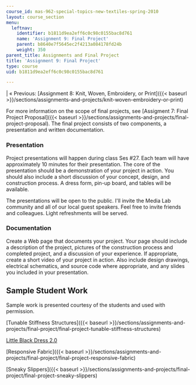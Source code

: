 ```yaml
---
course_id: mas-962-special-topics-new-textiles-spring-2010
layout: course_section
menu:
  leftnav:
    identifier: b1811d9ea2eff6c0c98c0155bac8d761
    name: 'Assignment 9: Final Project'
    parent: b8640e7f5645ec2f4213a084178fd24b
    weight: 350
parent_title: Assignments and Final Project
title: 'Assignment 9: Final Project'
type: course
uid: b1811d9ea2eff6c0c98c0155bac8d761

---
```


| « Previous: [Assignment 8: Knit, Woven, Embroidery, or Print]({{< baseurl >}}/sections/assignments-and-projects/knit-woven-embroidery-or-print) 

For more information on the scope of final projects, see [Assigment 7: Final Project Proposal]({{< baseurl >}}/sections/assignments-and-projects/final-project-proposal). The final project consists of two components, a presentation and written documentation.

### Presentation

Project presentations will happen during class Ses #27. Each team will have approximately 10 minutes for their presentation. The core of the presentation should be a demonstration of your project in action. You should also include a short discussion of your concept, design, and construction process. A dress form, pin-up board, and tables will be available.

The presentations will be open to the public. I'll invite the Media Lab community and all of our local guest speakers. Feel free to invite friends and colleagues. Light refreshments will be served.

### Documentation

Create a Web page that documents your project. Your page should include a description of the project, pictures of the construction process and completed project, and a discussion of your experience. If appropriate, create a short video of your project in action. Also include design drawings, electrical schematics, and source code where appropriate, and any slides you included in your presentation.

Sample Student Work
-------------------

Sample work is presented courtesy of the students and used with permission.

[Tunable Stiffness Structures]({{< baseurl >}}/sections/assignments-and-projects/final-project/final-project-tunable-stiffness-structures)

[Little Black Dress 2.0](/courses/media-arts-and-sciences/mas-962-special-topics-new-textiles-spring-2010/assignments-and-projects/final-project/final-project-little-black-dress-2.0)

[Responsive Fabric]({{< baseurl >}}/sections/assignments-and-projects/final-project/final-project-responsive-fabric)

[Sneaky Slippers]({{< baseurl >}}/sections/assignments-and-projects/final-project/final-project-sneaky-slippers)
